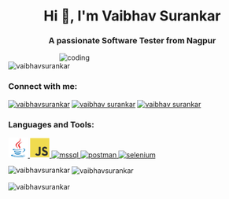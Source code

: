 
<h1 align="center">Hi 👋, I'm Vaibhav Surankar</h1>
<h3 align="center">A passionate Software Tester from Nagpur</h3>

<img align="right" alt="coding" width="400" src="https://camo.githubusercontent.com/cae12fddd9d6982901d82580bdf321d81fb299141098ca1c2d4891870827bf17/68747470733a2f2f6d69726f2e6d656469756d2e636f6d2f6d61782f313336302f302a37513379765349765f7430696f4a2d5a2e676966">

<p align="left"> <img src="https://komarev.com/ghpvc/?username=vaibhavsurankar&label=Profile%20views&color=0e75b6&style=flat" alt="vaibhavsurankar" /> </p>

<h3 align="left">Connect with me:</h3>
<p align="left">
<a href="https://linkedin.com/in/vaibhavsurankar" target="blank"><img align="center" src="https://raw.githubusercontent.com/rahuldkjain/github-profile-readme-generator/master/src/images/icons/Social/linked-in-alt.svg" alt="vaibhavsurankar" height="30" width="40" /></a>
<a href="https://fb.com/vaibhav surankar" target="blank"><img align="center" src="https://raw.githubusercontent.com/rahuldkjain/github-profile-readme-generator/master/src/images/icons/Social/facebook.svg" alt="vaibhav surankar" height="30" width="40" /></a>
<a href="https://instagram.com/vaibhav surankar" target="blank"><img align="center" src="https://raw.githubusercontent.com/rahuldkjain/github-profile-readme-generator/master/src/images/icons/Social/instagram.svg" alt="vaibhav surankar" height="30" width="40" /></a>
</p>

<h3 align="left">Languages and Tools:</h3>
<p align="left"> <a href="https://www.java.com" target="_blank" rel="noreferrer"> <img src="https://raw.githubusercontent.com/devicons/devicon/master/icons/java/java-original.svg" alt="java" width="40" height="40"/> </a> <a href="https://developer.mozilla.org/en-US/docs/Web/JavaScript" target="_blank" rel="noreferrer"> <img src="https://raw.githubusercontent.com/devicons/devicon/master/icons/javascript/javascript-original.svg" alt="javascript" width="40" height="40"/> </a> <a href="https://www.microsoft.com/en-us/sql-server" target="_blank" rel="noreferrer"> <img src="https://www.svgrepo.com/show/303229/microsoft-sql-server-logo.svg" alt="mssql" width="40" height="40"/> </a> <a href="https://postman.com" target="_blank" rel="noreferrer"> <img src="https://www.vectorlogo.zone/logos/getpostman/getpostman-icon.svg" alt="postman" width="40" height="40"/> </a> <a href="https://www.selenium.dev" target="_blank" rel="noreferrer"> <img src="https://raw.githubusercontent.com/detain/svg-logos/780f25886640cef088af994181646db2f6b1a3f8/svg/selenium-logo.svg" alt="selenium" width="40" height="40"/> </a> </p>

<p><img align="left" src="https://github-readme-stats.vercel.app/api/top-langs?username=vaibhavsurankar&show_icons=true&locale=en&layout=compact" alt="vaibhavsurankar" /></p>

<p>&nbsp;<img align="center" src="https://github-readme-stats.vercel.app/api?username=vaibhavsurankar&show_icons=true&locale=en" alt="vaibhavsurankar" /></p>

<p><img align="center" src="https://github-readme-streak-stats.herokuapp.com/?user=vaibhavsurankar&" alt="vaibhavsurankar" /></p>
